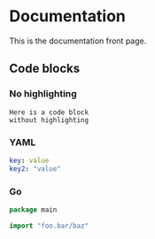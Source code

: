 # Documentation

This is the documentation front page.

## Code blocks

### No highlighting

```nohighlight
Here is a code block
without highlighting
```

### YAML

```yaml
key: value
key2: "value"
```

### Go

```go
package main

import "foo.bar/baz"
```
